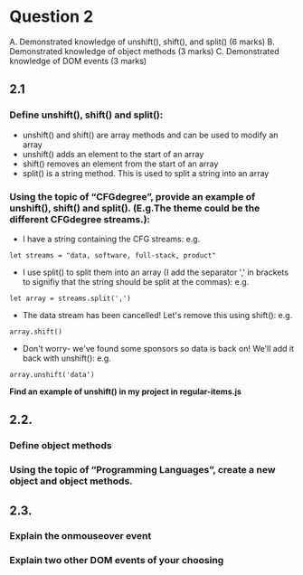 # Question 2

A. Demonstrated knowledge of unshift(), shift(), and split() (6 marks)
B. Demonstrated knowledge of object methods (3 marks)
C. Demonstrated knowledge of DOM events (3 marks)

## 2.1
### Define unshift(), shift() and split():
- unshift() and shift() are array methods and can be used to modify an array
- unshift() adds an element to the start of an array
- shift() removes an element from the start of an array
- split() is a string method. This is used to split a string into an array

### Using the topic of “CFGdegree”, provide an example of unshift(), shift() and split(). (E.g.The theme could be the different CFGdegree streams.):
- I have a string containing the CFG streams:
e.g.
```
let streams = "data, software, full-stack, product"
```
- I use split() to split them into an array (I add the separator ',' in brackets to signifiy that the string should be split at the commas):
e.g.
```
let array = streams.split(',')
```
- The data stream has been cancelled! Let's remove this using shift():
e.g.
```
array.shift()
```
- Don't worry- we've found some sponsors so data is back on! We'll add it back with unshift():
e.g.
```
array.unshift('data')
```
**Find an example of unshift() in my project in regular-items.js**

## 2.2.
### Define object methods

### Using the topic of “Programming Languages”, create a new object and object methods.

## 2.3.
### Explain the onmouseover event

### Explain two other DOM events of your choosing

